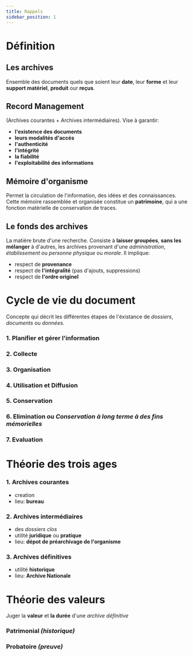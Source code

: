```yaml
---
title: Rappels
sidebar_position: 1
---
```


# Définition

## Les archives

Ensemble des documents quels que soient leur **date**, leur **forme** et leur **support matériel**, **produit** our **reçus**.

## Record Management

(Archives courantes + Archives intermédiaires). Vise à garantir:

- **l'existence des documents**
- **leurs modalités d'accés**
- **l'authenticité**
- **l'intégrité**
- **la fiabilité**
- **l'exploitabilité des informations**

## Mémoire d'organisme

Permet la circulation de l'information, des idées et des connaissances. Cette mémoire rassemblée et organisée constitue un **patrimoine**, qui a une fonction matérielle de conservation de traces.

## Le fonds des archives

La matière brute d'une recherche.
Consiste à **laisser groupées**, **sans les mélanger** à d'autres, les archives provenant d'une _administration_, _établissement_ ou _personne physique_ ou _morale_.
Il implique:

- respect de **provenance**
- respect de **l'intégralité** (pas d'ajouts, suppressions)
- respect de **l'ordre originel**

# Cycle de vie du document

Concepte qui décrit les différentes étapes de l'éxistance de _dossiers_, _documents_ ou _données_.

### 1. Planifier et gérer l'information

### 2. Collecte

### 3. Organisation

### 4. Utilisation et Diffusion

### 5. Conservation

### 6. Elimination ou _Conservation à long terme à des fins mémorielles_

### 7. Evaluation

# Théorie des trois ages

### 1. Archives courantes

- creation
- lieu: **bureau**

### 2. Archives intermédiaires

- des _dossiers clos_
- utilité **juridique** ou **pratique**
- lieu: **dépot de préarchivage de l'organisme**

### 3. Archives définitives

- utilité **historique**
- lieu: **Archive Nationale**

# Théorie des valeurs

Juger la **valeur** et **la durée** d'une _archive définitive_

### Patrimonial _(historique)_

### Probatoire _(preuve)_
